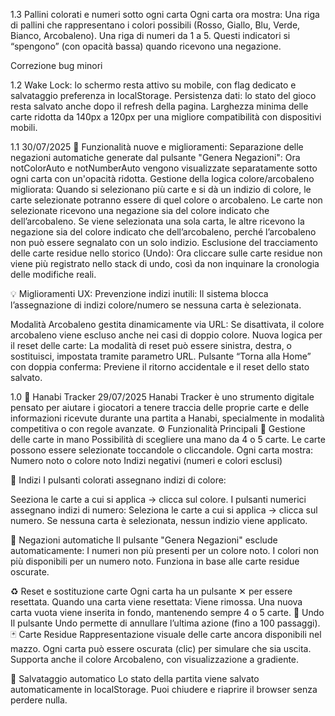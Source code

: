 1.3
Pallini colorati e numeri sotto ogni carta
Ogni carta ora mostra:
Una riga di pallini che rappresentano i colori possibili (Rosso, Giallo, Blu, Verde, Bianco, Arcobaleno).
Una riga di numeri da 1 a 5.
Questi indicatori si “spengono” (con opacità bassa) quando ricevono una negazione.

Correzione bug minori

1.2
Wake Lock: lo schermo resta attivo su mobile, con flag dedicato e salvataggio preferenza in localStorage.
Persistenza dati: lo stato del gioco resta salvato anche dopo il refresh della pagina.
Larghezza minima delle carte ridotta da 140px a 120px per una migliore compatibilità con dispositivi mobili.

1.1
30/07/2025
🔧 Funzionalità nuove e miglioramenti:
Separazione delle negazioni automatiche generate dal pulsante "Genera Negazioni":
Ora notColorAuto e notNumberAuto vengono visualizzate separatamente sotto ogni carta con un'opacità ridotta.
Gestione della logica colore/arcobaleno migliorata:
Quando si selezionano più carte e si dà un indizio di colore, le carte selezionate potranno essere di quel colore o arcobaleno.
Le carte non selezionate ricevono una negazione sia del colore indicato che dell’arcobaleno.
Se viene selezionata una sola carta, le altre ricevono la negazione sia del colore indicato che dell’arcobaleno, perché l’arcobaleno non può essere segnalato con un solo indizio.
Esclusione del tracciamento delle carte residue nello storico (Undo):
Ora cliccare sulle carte residue non viene più registrato nello stack di undo, così da non inquinare la cronologia delle modifiche reali.

💡 Miglioramenti UX:
Prevenzione indizi inutili:
Il sistema blocca l’assegnazione di indizi colore/numero se nessuna carta è selezionata.

Modalità Arcobaleno gestita dinamicamente via URL:
Se disattivata, il colore arcobaleno viene escluso anche nei casi di doppio colore.
Nuova logica per il reset delle carte:
La modalità di reset può essere sinistra, destra, o sostituisci, impostata tramite parametro URL.
Pulsante “Torna alla Home” con doppia conferma:
Previene il ritorno accidentale e il reset dello stato salvato.

1.0
🎴 Hanabi Tracker 29/07/2025 Hanabi Tracker è uno strumento digitale pensato per aiutare i giocatori a tenere traccia delle proprie carte e delle informazioni ricevute durante una partita a Hanabi, specialmente in modalità competitiva o con regole avanzate.
⚙️ Funzionalità Principali 🔢 Gestione delle carte in mano Possibilità di scegliere una mano da 4 o 5 carte.
Le carte possono essere selezionate toccandole o cliccandole.
Ogni carta mostra:
Numero noto o colore noto
Indizi negativi (numeri e colori esclusi)

🎨 Indizi I pulsanti colorati assegnano indizi di colore:

Seeziona le carte a cui si applica → clicca sul colore.
I pulsanti numerici assegnano indizi di numero:
Seleziona le carte a cui si applica → clicca sul numero.
Se nessuna carta è selezionata, nessun indizio viene applicato.

🚫 Negazioni automatiche Il pulsante "Genera Negazioni" esclude automaticamente:
I numeri non più presenti per un colore noto.
I colori non più disponibili per un numero noto.
Funziona in base alle carte residue oscurate.

♻️ Reset e sostituzione carte Ogni carta ha un pulsante ✕ per essere resettata.
Quando una carta viene resettata:
Viene rimossa.
Una nuova carta vuota viene inserita in fondo, mantenendo sempre 4 o 5 carte.
🧠 Undo Il pulsante Undo permette di annullare l’ultima azione (fino a 100 passaggi).
🃏 Carte Residue Rappresentazione visuale delle carte ancora disponibili nel mazzo.
Ogni carta può essere oscurata (clic) per simulare che sia uscita.
Supporta anche il colore Arcobaleno, con visualizzazione a gradiente.

💾 Salvataggio automatico Lo stato della partita viene salvato automaticamente in localStorage.
Puoi chiudere e riaprire il browser senza perdere nulla.

